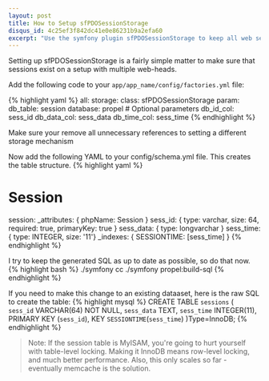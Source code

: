 ```yaml
---
layout: post
title: How to Setup sfPDOSessionStorage
disqus_id: 4c25ef3f842dc41e0e86231b9a2efa60
excerpt: "Use the symfony plugin sfPDOSessionStorage to keep all web servers on the same page with your sessions."
---
```

Setting up sfPDOSessionStorage is a fairly simple matter to make sure that
sessions exist on a setup with multiple web-heads.

Add the following code to your `app/app_name/config/factories.yml` file:

{% highlight yaml %}
all:
    storage:
    class: sfPDOSessionStorage
    param:
      db_table:    session
      database:    propel
      # Optional parameters
      db_id_col:   sess_id
      db_data_col: sess_data
      db_time_col: sess_time
{% endhighlight %}

Make sure your remove all unnecessary references to setting a different storage
mechanism

Now add the following YAML to your config/schema.yml file. This creates the
table structure.
{% highlight yaml %}
# Session
  session:
    _attributes: { phpName: Session }
    sess_id: { type: varchar, size: 64,
               required: true, primaryKey: true }
    sess_data: { type: longvarchar }
    sess_time: { type: INTEGER, size: '11'}
    _indexes: { SESSIONTIME: [sess_time] }
{% endhighlight %}

I try to keep the generated SQL as up to date as possible, so do that now.
{% highlight bash %}
./symfony cc
./symfony propel:build-sql
{% endhighlight %}


If you need to make this change to an existing dataaset, here is the raw SQL
to create the table:
{% highlight mysql %}
CREATE TABLE `sessions`
(
        `sess_id` VARCHAR(64)  NOT NULL,
        `sess_data` TEXT,
        `sess_time` INTEGER(11),
        PRIMARY KEY (`sess_id`),
        KEY `SESSIONTIME`(`sess_time`)
)Type=InnoDB;
{% endhighlight %}
> Note: If the session table is MyISAM, you're going to hurt yourself with
> table-level locking. Making it InnoDB means row-level locking, and much
> better performance. Also, this only scales so far - eventually memcache
> is the solution.
